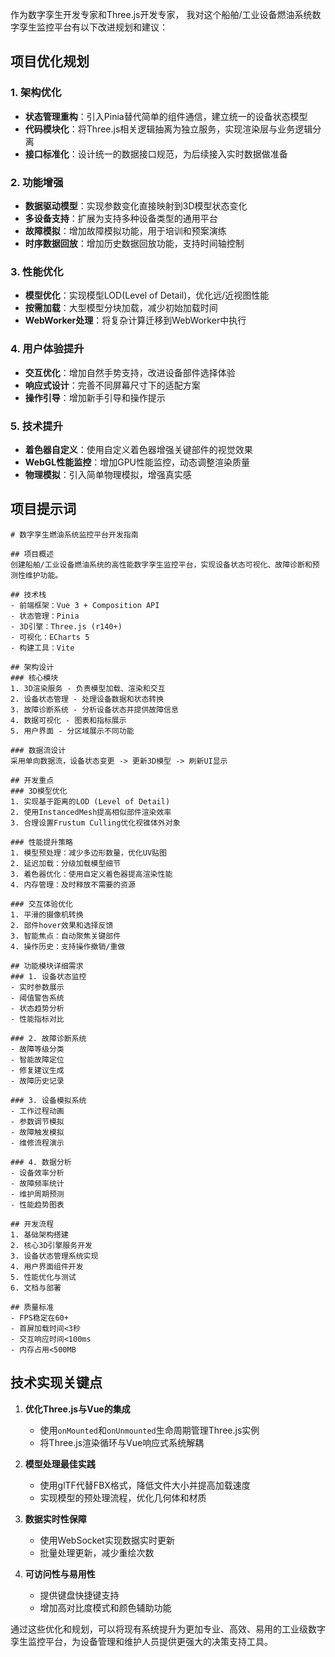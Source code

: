作为数字孪生开发专家和Three.js开发专家，
我对这个船舶/工业设备燃油系统数字孪生监控平台有以下改进规划和建议：

## 项目优化规划

### 1. 架构优化

- **状态管理重构**：引入Pinia替代简单的组件通信，建立统一的设备状态模型
- **代码模块化**：将Three.js相关逻辑抽离为独立服务，实现渲染层与业务逻辑分离
- **接口标准化**：设计统一的数据接口规范，为后续接入实时数据做准备

### 2. 功能增强

- **数据驱动模型**：实现参数变化直接映射到3D模型状态变化
- **多设备支持**：扩展为支持多种设备类型的通用平台
- **故障模拟**：增加故障模拟功能，用于培训和预案演练
- **时序数据回放**：增加历史数据回放功能，支持时间轴控制

### 3. 性能优化

- **模型优化**：实现模型LOD(Level of Detail)，优化远/近视图性能
- **按需加载**：大型模型分块加载，减少初始加载时间
- **WebWorker处理**：将复杂计算迁移到WebWorker中执行

### 4. 用户体验提升

- **交互优化**：增加自然手势支持，改进设备部件选择体验
- **响应式设计**：完善不同屏幕尺寸下的适配方案
- **操作引导**：增加新手引导和操作提示

### 5. 技术提升

- **着色器自定义**：使用自定义着色器增强关键部件的视觉效果
- **WebGL性能监控**：增加GPU性能监控，动态调整渲染质量
- **物理模拟**：引入简单物理模拟，增强真实感

## 项目提示词

```
# 数字孪生燃油系统监控平台开发指南

## 项目概述
创建船舶/工业设备燃油系统的高性能数字孪生监控平台，实现设备状态可视化、故障诊断和预测性维护功能。

## 技术栈
- 前端框架：Vue 3 + Composition API
- 状态管理：Pinia
- 3D引擎：Three.js (r140+)
- 可视化：ECharts 5
- 构建工具：Vite

## 架构设计
### 核心模块
1. 3D渲染服务 - 负责模型加载、渲染和交互
2. 设备状态管理 - 处理设备数据和状态转换
3. 故障诊断系统 - 分析设备状态并提供故障信息
4. 数据可视化 - 图表和指标展示
5. 用户界面 - 分区域展示不同功能

### 数据流设计
采用单向数据流，设备状态变更 -> 更新3D模型 -> 刷新UI显示

## 开发重点
### 3D模型优化
1. 实现基于距离的LOD (Level of Detail)
2. 使用InstancedMesh提高相似部件渲染效率
3. 合理设置Frustum Culling优化视锥体外对象

### 性能提升策略
1. 模型预处理：减少多边形数量，优化UV贴图
2. 延迟加载：分级加载模型细节
3. 着色器优化：使用自定义着色器提高渲染性能
4. 内存管理：及时释放不需要的资源

### 交互体验优化
1. 平滑的摄像机转换
2. 部件hover效果和选择反馈
3. 智能焦点：自动聚焦关键部件
4. 操作历史：支持操作撤销/重做

## 功能模块详细需求
### 1. 设备状态监控
- 实时参数展示
- 阈值警告系统
- 状态趋势分析
- 性能指标对比

### 2. 故障诊断系统
- 故障等级分类
- 智能故障定位
- 修复建议生成
- 故障历史记录

### 3. 设备模拟系统
- 工作过程动画
- 参数调节模拟
- 故障触发模拟
- 维修流程演示

### 4. 数据分析
- 设备效率分析
- 故障频率统计
- 维护周期预测
- 性能趋势图表

## 开发流程
1. 基础架构搭建
2. 核心3D引擎服务开发
3. 设备状态管理系统实现
4. 用户界面组件开发
5. 性能优化与测试
6. 文档与部署

## 质量标准
- FPS稳定在60+
- 首屏加载时间<3秒
- 交互响应时间<100ms
- 内存占用<500MB
```

## 技术实现关键点

1. **优化Three.js与Vue的集成**
   - 使用`onMounted`和`onUnmounted`生命周期管理Three.js实例
   - 将Three.js渲染循环与Vue响应式系统解耦

2. **模型处理最佳实践**
   - 使用glTF代替FBX格式，降低文件大小并提高加载速度
   - 实现模型的预处理流程，优化几何体和材质

3. **数据实时性保障**
   - 使用WebSocket实现数据实时更新
   - 批量处理更新，减少重绘次数

4. **可访问性与易用性**
   - 提供键盘快捷键支持
   - 增加高对比度模式和颜色辅助功能

通过这些优化和规划，可以将现有系统提升为更加专业、高效、易用的工业级数字孪生监控平台，为设备管理和维护人员提供更强大的决策支持工具。
